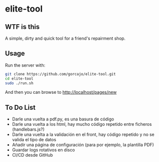 # elite-tool

## WTF is this

A simple, dirty and quick tool for a friend's repairment shop.

## Usage

Run the server with:

```bash
git clone https://github.com/gorcajo/elite-tool.git
cd elite-tool
sudo ./run.sh
```

And then you can browse to <http://localhost/pages/new>

## To Do List

- Darle una vuelta a pdf.py, es una basura de código
- Darle una vuelta a los html, hay mucho código repetido entre ficheros (handlebars.js?)
- Darle una vuelta a la validación en el front, hay código repetido y no se valida el tipo de datos
- Añadir una página de configuración (para por ejemplo, la plantilla PDF)
- Guardar logs rotativos en disco
- CI/CD desde GitHub
